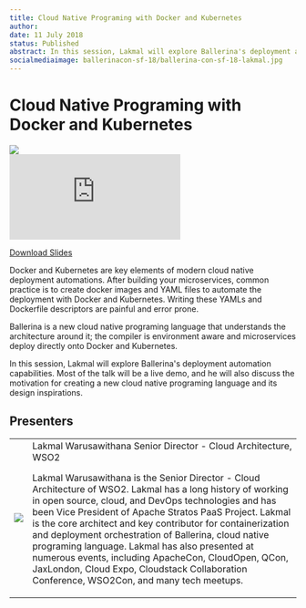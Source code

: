 ```yaml
---
title: Cloud Native Programing with Docker and Kubernetes
author:
date: 11 July 2018
status: Published
abstract: In this session, Lakmal will explore Ballerina's deployment automation capabilities. Most of the talk will be a live demo, and he will also discuss the motivation for creating a new cloud native programing language and its design inspirations.
socialmediaimage: ballerinacon-sf-18/ballerina-con-sf-18-lakmal.jpg
---
```

<script src="/js/ballerina-form.js?03"></script><link rel="stylesheet" href="/css/webinar-page.css"></link><link rel="stylesheet" href="/css/ballerinacon-page.css"></link>

<div class="col-xs-12 col-sm-12 col-md-9 col-lg-9" style="padding:0;">
<h1>Cloud Native Programing with Docker and Kubernetes</h1>
</div>
<div class="col-xs-12 col-sm-12 col-md-3 col-lg-3" style="padding:0;">
<a href="https://con.ballerina.io/" target="_blank"><img class="cInlineLogo" src="https://con.ballerina.io/wp-content/themes/ballerinacon/images/bcon-logo.png"/></a>
</div>
<div class="col-xs-12 col-sm-12 col-md-12 col-lg-12 cConVideoContainer">
<div class="embed-responsive embed-responsive-16by9">
<iframe class="embed-responsive-item" src="https://www.youtube.com/embed/oy8hMTmgpJ8" frameborder="0" allow="autoplay; encrypted-media" allowfullscreen></iframe>
</div>
</div>

<div class="clearfix"></div>

<a class="cBallerina-io-Home-main-download-button cGuidesDownloadButton cDownloadSlides" target="_blank" href="https://www.slideshare.net/ballerinaslides/cloud-native-programing-with-docker-and-kubernetes">Download Slides</a>

<div class="clearfix"></div>

Docker and Kubernetes are key elements of modern cloud native deployment automations. After building your microservices, common practice is to create docker images and YAML files to automate the deployment with Docker and Kubernetes. Writing these YAMLs and Dockerfile descriptors are painful and error prone.

Ballerina is a new cloud native programing language that understands the architecture around it; the compiler is environment aware and microservices deploy directly onto Docker and Kubernetes.

In this session, Lakmal will explore Ballerina's deployment automation capabilities. Most of the talk will be a live demo, and he will also discuss the motivation for creating a new cloud native programing language and its design inspirations.

## Presenters

<table class="cWebinarPresenter">
    <tr>
        <td class="cWebinarPresenterPic"><img src="//con.ballerina.io/wp-content/themes/ballerinacon/images/speakers/lakmal.jpg"/></td>
        <td class="cWebinarPresenterBio">
      <span class="cPresenterName">Lakmal Warusawithana</span>
      <span class="cPresenterTitle">Senior Director - Cloud Architecture, WSO2</span>
       <p>Lakmal Warusawithana is the Senior Director - Cloud Architecture of WSO2. Lakmal has a long history of working in open source, cloud, and DevOps technologies and has been Vice President of Apache Stratos PaaS Project. Lakmal is the core architect and key contributor for containerization and deployment orchestration of Ballerina, cloud native programing language. Lakmal has also presented at numerous events, including ApacheCon, CloudOpen, QCon, JaxLondon, Cloud Expo, Cloudstack Collaboration Conference, WSO2Con, and many tech meetups.</p>
       </tr>

</table>

</div>
</div>
